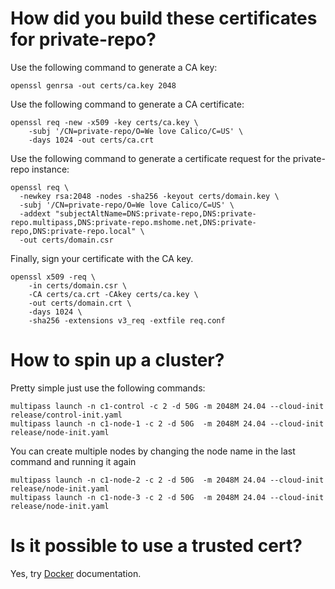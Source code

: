 
# How did you build these certificates for private-repo?

Use the following command to generate a CA key:
```
openssl genrsa -out certs/ca.key 2048
```

Use the following command to generate a CA certificate:
```
openssl req -new -x509 -key certs/ca.key \
    -subj '/CN=private-repo/O=We love Calico/C=US' \
    -days 1024 -out certs/ca.crt
```

Use the following command to generate a certificate request for the private-repo instance:
```
openssl req \
  -newkey rsa:2048 -nodes -sha256 -keyout certs/domain.key \
  -subj '/CN=private-repo/O=We love Calico/C=US' \
  -addext "subjectAltName=DNS:private-repo,DNS:private-repo.multipass,DNS:private-repo.mshome.net,DNS:private-repo,DNS:private-repo.local" \
  -out certs/domain.csr 
```

Finally, sign your certificate with the CA key. 
```
openssl x509 -req \
    -in certs/domain.csr \
    -CA certs/ca.crt -CAkey certs/ca.key \
    -out certs/domain.crt \
    -days 1024 \
    -sha256 -extensions v3_req -extfile req.conf
```

# How to spin up a cluster?

Pretty simple just use the following commands:
```
multipass launch -n c1-control -c 2 -d 50G -m 2048M 24.04 --cloud-init  release/control-init.yaml
multipass launch -n c1-node-1 -c 2 -d 50G  -m 2048M 24.04 --cloud-init  release/node-init.yaml
```
You can create multiple nodes by changing the node name in the last command and running it again
```
multipass launch -n c1-node-2 -c 2 -d 50G  -m 2048M 24.04 --cloud-init  release/node-init.yaml
multipass launch -n c1-node-3 -c 2 -d 50G  -m 2048M 24.04 --cloud-init  release/node-init.yaml
```

# Is it possible to use a trusted cert?
Yes, try [Docker](https://docs.docker.com/registry/deploying/#support-for-lets-encrypt) documentation.

